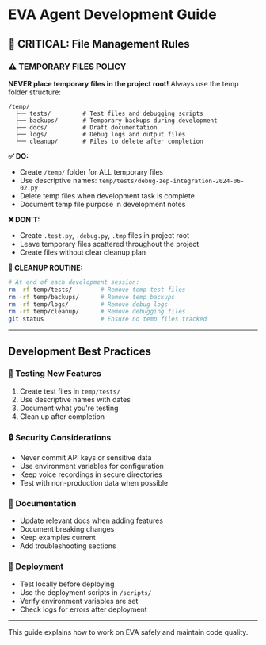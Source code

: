 # EVA Agent Development Guide

## 📁 **CRITICAL: File Management Rules**

### ⚠️ TEMPORARY FILES POLICY
**NEVER place temporary files in the project root!** Always use the temp folder structure:

```
/temp/
  ├── tests/         # Test files and debugging scripts  
  ├── backups/       # Temporary backups during development
  ├── docs/          # Draft documentation
  ├── logs/          # Debug logs and output files
  └── cleanup/       # Files to delete after completion
```

**✅ DO:**
- Create `/temp/` folder for ALL temporary files
- Use descriptive names: `temp/tests/debug-zep-integration-2024-06-02.py`
- Delete temp files when development task is complete
- Document temp file purpose in development notes

**❌ DON'T:**
- Create `.test.py`, `.debug.py`, `.tmp` files in project root
- Leave temporary files scattered throughout the project
- Create files without clear cleanup plan

**🧹 CLEANUP ROUTINE:**
```bash
# At end of each development session:
rm -rf temp/tests/        # Remove temp test files
rm -rf temp/backups/      # Remove temp backups
rm -rf temp/logs/         # Remove debug logs
rm -rf temp/cleanup/      # Remove debugging files
git status                # Ensure no temp files tracked
```

---

## Development Best Practices

### 🔧 Testing New Features
1. Create test files in `temp/tests/`
2. Use descriptive names with dates
3. Document what you're testing
4. Clean up after completion

### 🔒 Security Considerations
- Never commit API keys or sensitive data
- Use environment variables for configuration
- Keep voice recordings in secure directories
- Test with non-production data when possible

### 📝 Documentation
- Update relevant docs when adding features
- Document breaking changes
- Keep examples current
- Add troubleshooting sections

### 🚀 Deployment
- Test locally before deploying
- Use the deployment scripts in `/scripts/`
- Verify environment variables are set
- Check logs for errors after deployment

---

This guide explains how to work on EVA safely and maintain code quality.
